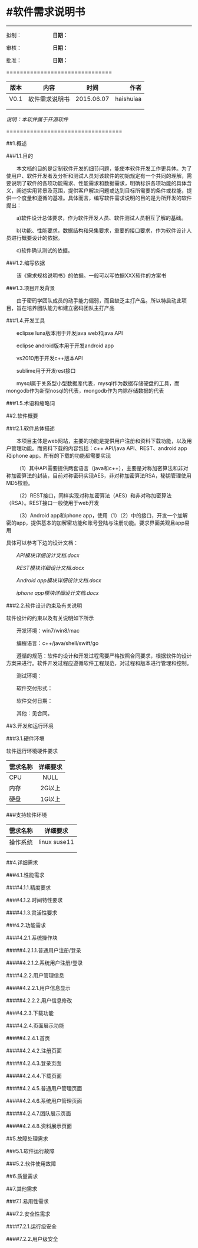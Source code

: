 #软件需求说明书
===============================

***

拟制：__________________&emsp;&emsp;&emsp;&emsp;&emsp;&emsp;日期：__________________

审核：__________________&emsp;&emsp;&emsp;&emsp;&emsp;&emsp;日期：__________________

批准：__________________&emsp;&emsp;&emsp;&emsp;&emsp;&emsp;日期：__________________

===============================

| 版本               | 内容                | 时间           | 作者       |  
| ------------------ |:-------------------:|:--------------:| ----------:|
| V0.1               | 软件需求说明书      | 2015.06.07     | haishuiaa  |
|                    |                     |                |            |
|                    |                     |                |            |

*说明：本软件属于开源软件*

==================================

##1.概述

###1.1.目的

&emsp;&emsp;本文档的目的是定制软件开发的细节问题，能使本软件开发工作更具体。为了使用户、软件开发者及分析和测试人员对该软件的初始规定有一个共同的理解，需要说明了软件的各项功能需求、性能需求和数据需求，明确标识各项功能的具体含义，阐述实用背景及范围，提供客户解决问题或达到目标所需要的条件或权能，提供一个度量和遵循的基准。具体而言，编写软件需求说明的目的是为所开发的软件提出：

&emsp;&emsp;a)软件设计总体要求，作为软件开发人员、软件测试人员相互了解的基础。

&emsp;&emsp;b)功能、性能要求，数据结构和采集要求，重要的接口要求，作为软件设计人员进行概要设计的依据。

&emsp;&emsp;c)软件确认测试的依据。

###1.2.编写依据

&emsp;&emsp;该《需求规格说明书》的依据。一般可以写依据XXX软件的方案书

###1.3.项目开发背景

&emsp;&emsp;由于密码学团队成员的动手能力偏弱，而且缺乏主打产品。所以特启动此项目，旨在培养团队能力和建立密码团队主打产品

###1.4.开发工具

&emsp;&emsp;eclipse luna版本用于开发java web和java API

&emsp;&emsp;eclipse android版本用于开发android app

&emsp;&emsp;vs2010用于开发c++版本API

&emsp;&emsp;sublime用于开发rest接口

&emsp;&emsp;mysql属于关系型小型数据库代表，mysql作为数据存储硬盘的工具，而mongodb作为新型nosql的代表，mongodb作为内除存储数据的代表

###1.5.术语和缩略词

##2.软件概要

###2.1.软件总体描述

&emsp;&emsp;本项目主体是web网站，主要的功能是提供用户注册和资料下载功能，以及用户管理功能。而资料下载的内容包括：c++ API/java API、REST、android app和iphone app。所有的下载的功能都需要实现

&emsp;&emsp;（1）其中API需要提供两套语言（java和c++），主要是对称加密算法和非对称加密算法的封装，目前对称密码实现AES，非对称加密算法RSA，秘钥管理使用MD5校验。

&emsp;&emsp;（2）REST接口，同样实现对称加密算法（AES）和非对称加密算法（RSA）。REST接口一般使用于web开发

&emsp;&emsp;（3）Android app和iphone app，使用（1）（2）中的接口，开发一个加解密的app，提供基本的加解密功能和账号登陆与注册功能。要求界面美观且app易用

具体可以参考下边的设计文档：

&emsp;&emsp;*API模块详细设计文档.docx*

&emsp;&emsp;*REST模块详细设计文档.docx*

&emsp;&emsp;*Android app模块详细设计文档.docx*

&emsp;&emsp;*iphone app模块详细设计文档.docx*	

###2.2.软件设计约束及有关说明

软件设计的约束以及有关说明如下所示

&emsp;&emsp;开发环境：win7/win8/mac
 
&emsp;&emsp;编程语言：c++/java/shell/swift/go
 
&emsp;&emsp;遵循的规范：软件的设计和开发过程需要严格按照合同要求，根据软件的设计方案来进行。软件开发过程应遵循软件工程规范，对过程和版本进行管理和控制。

&emsp;&emsp;测试环境：

&emsp;&emsp;软件交付形式：

&emsp;&emsp;软件交付日期：
 
&emsp;&emsp;其他：见合同。

##3.开发和运行环境

###3.1.硬件环境

软件运行环境硬件要求

| 需求名称               | 详细要求            | 
| ---------------------- |:-------------------:|
| CPU                    | NULL                |
| 内存                   |   2G以上            |    
| 硬盘                   |   1G以上            |  

###支持软件环境

| 需求名称               | 详细要求            | 
| ---------------------- |:-------------------:|
| 操作系统               | linux suse11        |
|                        |                     |    
|                        |                     |  

##4.详细需求

###4.1.性能需求

####4.1.1.精度要求

####4.1.2.时间特性要求

####4.1.3.灵活性要求

###4.2.功能需求

####4.2.1.系统操作块

#####4.2.1.1.普通用户注册/登录

#####4.2.1.2.系统用户注册/登录

####4.2.2.用户管理信息

#####4.2.2.1.用户信息显示

#####4.2.2.2.用户信息修改

####4.2.3.下载功能

####4.2.4.页面展示功能

#####4.2.4.1.首页

#####4.2.4.2.注册页面

#####4.2.4.3.登录页面

#####4.2.4.4.下载页面

#####4.2.4.5.普通用户管理页面

#####4.2.4.6.系统用户管理页面

#####4.2.4.7.团队展示页面

#####4.2.4.8.资料展示页面

##5.故障处理需求

###5.1.软件运行故障

###5.2.软件使用故障

##6.质量需求

##7.其他需求

###7.1.易用性需求

###7.2.安全性需求

####7.2.1.运行级安全

####7.2.2.用户级安全





